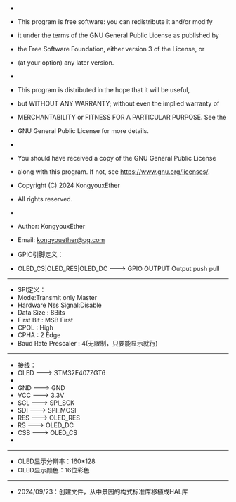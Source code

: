  * <HAL library based SEPS525 screen driver>
 * This program is free software: you can redistribute it and/or modify
 * it under the terms of the GNU General Public License as published by
 * the Free Software Foundation, either version 3 of the License, or
 * (at your option) any later version.
 *
 * This program is distributed in the hope that it will be useful,
 * but WITHOUT ANY WARRANTY; without even the implied warranty of
 * MERCHANTABILITY or FITNESS FOR A PARTICULAR PURPOSE. See the
 * GNU General Public License for more details.
 *
 * You should have received a copy of the GNU General Public License
 * along with this program. If not, see <https://www.gnu.org/licenses/>.

 * Copyright (C) 2024 KongyouxEther
 * All rights reserved.
 * 
 * Author: KongyouxEther
 * Email: kongyouether@qq.com
   
*   GPIO引脚定义：                                         
*   OLED_CS|OLED_RES|OLED_DC ---> GPIO OUTPUT Output push pull
*********************************************************
*   SPI定义：                                          
*   Mode:Transmit only Master                          
*   Hardware Nss Signal:Disable                        
*   Data Size : 8Bits                                  
*   First Bit : MSB First                              
*   CPOL : High                                         
*   CPHA : 2 Edge
*   Baud Rate Prescaler : 4(无限制，只要能显示就行)	 
*********************************************************
*   接线：
*   OLED 	---> 	STM32F407ZGT6                                             
*
*   GND 	---> 	GND                                       
*   VCC 	---> 	3.3V                                      
*   SCL  	---> 	SPI_SCK                                   
*   SDI  	---> 	SPI_MOSI                                  
*   RES 	---> 	OLED_RES                                  
*   RS  	---> 	OLED_DC                                   
*   CSB  	---> 	OLED_CS                                   
*
*********************************************************
*   OLED显示分辨率：160*128
*   OLED显示颜色：16位彩色
*********************************************************
*   2024/09/23：创建文件，从中景园的构式标准库移植成HAL库
